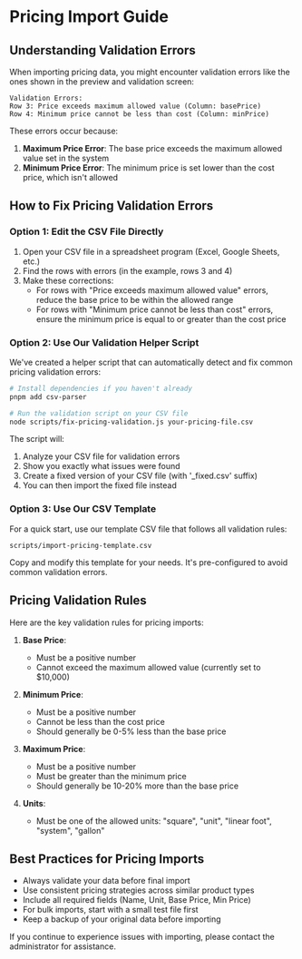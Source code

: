 # Pricing Import Guide

## Understanding Validation Errors

When importing pricing data, you might encounter validation errors like the ones shown in the preview and validation screen:

```
Validation Errors:
Row 3: Price exceeds maximum allowed value (Column: basePrice)
Row 4: Minimum price cannot be less than cost (Column: minPrice)
```

These errors occur because:

1. **Maximum Price Error**: The base price exceeds the maximum allowed value set in the system
2. **Minimum Price Error**: The minimum price is set lower than the cost price, which isn't allowed

## How to Fix Pricing Validation Errors

### Option 1: Edit the CSV File Directly

1. Open your CSV file in a spreadsheet program (Excel, Google Sheets, etc.)
2. Find the rows with errors (in the example, rows 3 and 4)
3. Make these corrections:
   - For rows with "Price exceeds maximum allowed value" errors, reduce the base price to be within the allowed range
   - For rows with "Minimum price cannot be less than cost" errors, ensure the minimum price is equal to or greater than the cost price

### Option 2: Use Our Validation Helper Script

We've created a helper script that can automatically detect and fix common pricing validation errors:

```bash
# Install dependencies if you haven't already
pnpm add csv-parser

# Run the validation script on your CSV file
node scripts/fix-pricing-validation.js your-pricing-file.csv
```

The script will:
1. Analyze your CSV file for validation errors
2. Show you exactly what issues were found
3. Create a fixed version of your CSV file (with '_fixed.csv' suffix)
4. You can then import the fixed file instead

### Option 3: Use Our CSV Template

For a quick start, use our template CSV file that follows all validation rules:

```
scripts/import-pricing-template.csv
```

Copy and modify this template for your needs. It's pre-configured to avoid common validation errors.

## Pricing Validation Rules

Here are the key validation rules for pricing imports:

1. **Base Price**:
   - Must be a positive number
   - Cannot exceed the maximum allowed value (currently set to $10,000)

2. **Minimum Price**:
   - Must be a positive number
   - Cannot be less than the cost price
   - Should generally be 0-5% less than the base price

3. **Maximum Price**:
   - Must be a positive number
   - Must be greater than the minimum price
   - Should generally be 10-20% more than the base price

4. **Units**:
   - Must be one of the allowed units: "square", "unit", "linear foot", "system", "gallon"

## Best Practices for Pricing Imports

- Always validate your data before final import
- Use consistent pricing strategies across similar product types
- Include all required fields (Name, Unit, Base Price, Min Price)
- For bulk imports, start with a small test file first
- Keep a backup of your original data before importing

If you continue to experience issues with importing, please contact the administrator for assistance. 